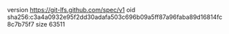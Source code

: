 version https://git-lfs.github.com/spec/v1
oid sha256:c3a4a0932e95f2dd30adafa503c696b09a5ff87a96faba89d16814fc8c7b75f7
size 63511
